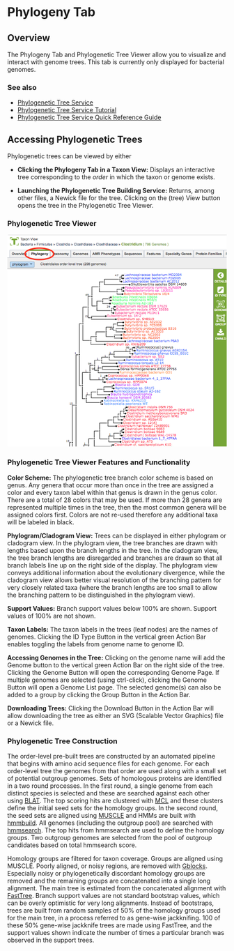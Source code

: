 # Phylogeny Tab

## Overview
The Phylogeny Tab and Phylogenetic Tree Viewer allow you to visualize and interact with genome trees. This tab is currently only displayed for bacterial genomes.

### See also
* [Phylogenetic Tree Service](https://bv-brc.org/app/PhylogeneticTree)
* [Phylogenetic Tree Service Tutorial](../../tutorial/phylogenetic_tree/phylogenetic_tree.html)
* [Phylogenetic Tree Service Quick Reference Guide](../services/phylogenetic_tree_building_service.md)

## Accessing Phylogenetic Trees 
Phylogenetic trees can be viewed by either 

* **Clicking the Phylogeny Tab in a Taxon View:** Displays an interactive tree corresponding to the *order* in which the taxon or genome exists.

* **Launching the Phylogenetic Tree Building Service:** Returns, among other files, a Newick file for the tree.  Clicking on the (tree) View button opens the tree in the Phylogenetic Tree Viewer.

### Phylogenetic Tree Viewer
![Phylogenetic Tree Viewer](../images/phylogeny_viewer_page.png)

### Phylogenetic Tree Viewer Features and Functionality

**Color Scheme:** The phylogenetic tree branch color scheme is based on genus. Any genera that occur more than once in the tree are assigned a color and every taxon label within that genus is drawn in the genus color. There are a total of 28 colors that may be used. If more than 28 genera are represented multiple times in the tree, then the most common genera will be assigned colors first. Colors are not re-used therefore any additional taxa will be labeled in black.

**Phylogram/Cladogram View:** Trees can be displayed in either phylogram or cladogram view. In the phylogram view, the tree branches are drawn with lengths based upon the branch lengths in the tree. In the cladogram view, the tree branch lengths are disregarded and branches are drawn so that all branch labels line up on the right side of the display. The phylogram view conveys additional information about the evolutionary divergence, while the cladogram view allows better visual resolution of the branching pattern for very closely related taxa (where the branch lengths are too small to allow the branching pattern to be distinguished in the phylogram view).

**Support Values:** Branch support values below 100% are shown. Support values of 100% are not shown.

**Taxon Labels:** The taxon labels in the trees (leaf nodes) are the names of genomes. Clicking the ID Type Button in the vertical green Action Bar enables toggling the labels from genome name to genome ID.

**Accessing Genomes in the Tree:** Clicking on the genome name will add the Genome button to the vertical green Action Bar on the right side of the tree.  Clicking the Genome Button will open the corresponding Genome Page.  If multiple genomes are selected (using ctrl-click), clicking the Genome Button will open a Genome List page. The selected genome(s) can also be added to a group by clicking the Group Button in the Action Bar.

**Downloading Trees:** Clicking the Download Button in the Action Bar will allow downloading the tree as either an SVG (Scalable Vector Graphics) file or a Newick file.

### Phylogenetic Tree Construction
The order-level pre-built trees are constructed by an automated pipeline that begins with amino acid sequence files for each genome. For each order-level tree the genomes from that order are used along with a small set of potential outgroup genomes. Sets of homologous proteins are identified in a two round processes. In the first round, a single genome from each distinct species is selected and these are searched against each other using [BLAT](http://genome.ucsc.edu/FAQ/FAQblat.html). The top scoring hits are clustered with [MCL](http://www.micans.org/mcl/) and these clusters define the initial seed sets for the homology groups. In the second round, the seed sets are aligned using
[MUSCLE](http://www.ebi.ac.uk/Tools/msa/muscle/) and HMMs are built with [hmmbuild](http://www.csb.yale.edu/userguides/seq/hmmer/docs/node19.html). All genomes (including the outgroup pool) are searched with [hmmsearch](http://www.csb.yale.edu/userguides/seq/hmmer/docs/node26.html). The top hits from hmmsearch are used to define the homology groups. Two outgroup genomes are selected from the pool of outgroup candidates based on total hmmsearch score.

Homology groups are filtered for taxon coverage. Groups are aligned using MUSCLE. Poorly aligned, or noisy regions, are removed with [Gblocks](http://molevol.cmima.csic.es/castresana/Gblocks.html). Especially noisy or phylogenetically discordant homology groups are removed and the remaining groups are concatenated into a single long alignment. The main tree is estimated from the concatenated alignment with [FastTree](http://www.microbesonline.org/fasttree/). Branch support values are not standard bootstrap values, which can be overly optimistic for very long alignments. Instead of bootstraps, trees are built from random samples of 50% of the homology groups used for the main tree, in a process referred to as gene-wise jackknifing. 100 of these 50% gene-wise jackknife trees are made using FastTree, and the support values shown indicate the number of times a particular branch was observed in the support trees.
